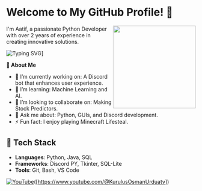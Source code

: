 # Welcome to My GitHub Profile! 👋

<a href="https://pythondiscord.com"><img style="height: 220px;" align="right" src="https://github.com/SuperMuctec/SuperMuctec/blob/main/aesthetic-anime-character-gaming.jpg"></a>

I'm Aatif, a passionate Python Developer with over 2 years of experience in creating innovative solutions.

![Typing SVG](https://readme-typing-svg.herokuapp.com?font=roboto&color=%23F7C51D&size=16&vCenter=true&height=16&lines=Hi+there%2C+I'm+Aatif.;I+like+to+code+bots.;I+make+GUIs.;I+Like+To+Play+Minecraft+Lifesteal;I'm+a+member+of+Anime+Runner+Development+team.;)]

**🚀 About Me**

- 🔭 I’m currently working on: A Discord bot that enhances user experience.
- 🌱 I’m learning: Machine Learning and AI.
- 👯 I’m looking to collaborate on: Making Stock Predictors.
- 💬 Ask me about: Python, GUIs, and Discord development.
- ⚡ Fun fact: I enjoy playing Minecraft Lifesteal.

## 🔧 Tech Stack
- **Languages**: Python, Java, SQL
- **Frameworks**: Discord PY, Tkinter, SQL-Lite
- **Tools**: Git, Bash, VS Code


[![YouTube](https://img.shields.io/badge/YouTube-%23FF0000.svg?&style=for-the-badge&logo=youtube&logoColor=white)]([https://www.youtube.com/@_])([https://www.youtube.com/@KurulusOsmanUrduatv])


<!-- Sci-Fi Font Styling -->
<div style="font-family: 'Courier New', monospace; font-size: 24px; text-align: center; margin-top: 50px;">
</div>
